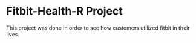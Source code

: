 # Fitbit-Health-R Project
This project was done in order to see how customers utilized fitbit in their lives.
